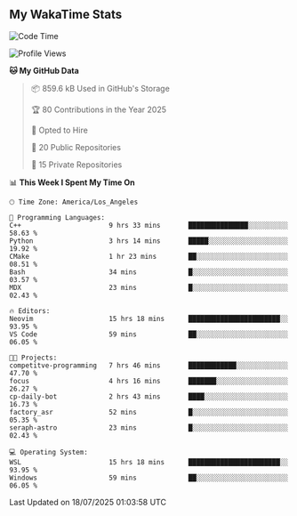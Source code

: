 ## My WakaTime Stats
<!--START_SECTION:waka-->
![Code Time](http://img.shields.io/badge/Code%20Time-433%20hrs%2038%20mins-blue)

![Profile Views](http://img.shields.io/badge/Profile%20Views-1-blue)

**🐱 My GitHub Data** 

> 📦 859.6 kB Used in GitHub's Storage 
 > 
> 🏆 80 Contributions in the Year 2025
 > 
> 💼 Opted to Hire
 > 
> 📜 20 Public Repositories 
 > 
> 🔑 15 Private Repositories 
 > 
📊 **This Week I Spent My Time On** 

```text
🕑︎ Time Zone: America/Los_Angeles

💬 Programming Languages: 
C++                      9 hrs 33 mins       ███████████████░░░░░░░░░░   58.63 % 
Python                   3 hrs 14 mins       █████░░░░░░░░░░░░░░░░░░░░   19.92 % 
CMake                    1 hr 23 mins        ██░░░░░░░░░░░░░░░░░░░░░░░   08.51 % 
Bash                     34 mins             █░░░░░░░░░░░░░░░░░░░░░░░░   03.57 % 
MDX                      23 mins             █░░░░░░░░░░░░░░░░░░░░░░░░   02.43 % 

🔥 Editors: 
Neovim                   15 hrs 18 mins      ███████████████████████░░   93.95 % 
VS Code                  59 mins             ██░░░░░░░░░░░░░░░░░░░░░░░   06.05 % 

🐱‍💻 Projects: 
competitve-programming   7 hrs 46 mins       ████████████░░░░░░░░░░░░░   47.70 % 
focus                    4 hrs 16 mins       ███████░░░░░░░░░░░░░░░░░░   26.27 % 
cp-daily-bot             2 hrs 43 mins       ████░░░░░░░░░░░░░░░░░░░░░   16.73 % 
factory_asr              52 mins             █░░░░░░░░░░░░░░░░░░░░░░░░   05.35 % 
seraph-astro             23 mins             █░░░░░░░░░░░░░░░░░░░░░░░░   02.43 % 

💻 Operating System: 
WSL                      15 hrs 18 mins      ███████████████████████░░   93.95 % 
Windows                  59 mins             ██░░░░░░░░░░░░░░░░░░░░░░░   06.05 % 
```


 Last Updated on 18/07/2025 01:03:58 UTC
<!--END_SECTION:waka-->
